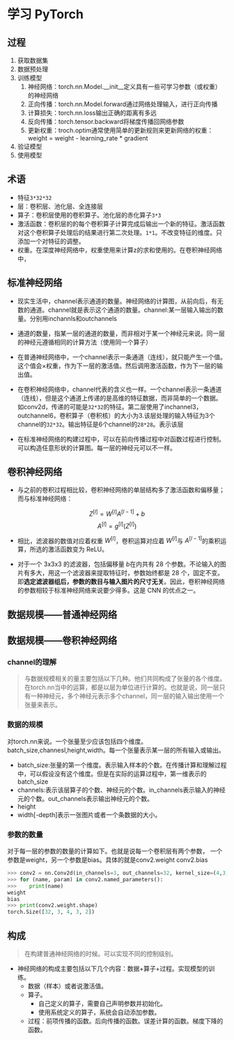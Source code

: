 # 学习 PyTorch


## 过程

1. 获取数据集
2. 数据预处理
3. 训练模型
   1. 神经网络：torch.nn.Model.__init__定义具有一些可学习参数（或权重）的神经网络
   2. 正向传播：torch.nn.Model.forward通过网络处理输入，进行正向传播
   3. 计算损失：torch.nn.loss输出正确的距离有多远
   4. 反向传播：torch.tensor.backward将梯度传播回网络参数
   5. 更新权重：troch.optim通常使用简单的更新规则来更新网络的权重：weight = weight - learning_rate * gradient
4. 验证模型
5. 使用模型


## 术语

* 特征`3*32*32`
* 层：卷积层、池化层、全连接层
* 算子：卷积层使用的卷积算子。池化层的赤化算子`3*3`
* 激活函数：卷积层的的每个卷积算子计算完成后输出一个新的特征。激活函数对这个卷积算子处理后的结果进行第二次处理。`1*1`。不改变特征的维度。只添加一个对特征的调整。
* 权重。在深度神经网络中，权重使用来计算z的求和使用的。在卷积神经网络中，



## 标准神经网络

* 现实生活中，channel表示通道的数量。神经网络的计算图，从前向后，有无数的通道。channel就是表示这个通道的数量。channel:某一层输入输出的数量。分别用inchannls和outchannels
* 通道的数量，指某一层的通道的数量，而非相对于某一个神经元来说。同一层的神经元遵循相同的计算方法（使用同一个算子）
* 在普通神经网络中，一个channel表示一条通道（连线），就只能产生一个值。这个值会×权重，作为下一层的激活值。然后调用激活函数，作为下一层的输出值。
* 在卷积神经网络中，channel代表的含义也一样。一个channel表示一条通道（连线），但是这个通道上传递的是高维的特征数据，而非简单的一个数据。如conv2d，传递的可能是`32*32`的特征。第二层使用了inchannel3，outchannel6，卷积算子（卷积核）的大小为3.该层处理的输入特征为3个channel的`32*32`。输出特征是6个channel的`28*28`。表示该层

* 在标准神经网络的构建过程中，可以在前向传播过程中对函数过程进行控制。可以构造任意形状的计算图。每一层的神经元可以不一样。
## 卷积神经网络


* 与之前的卷积过程相比较，卷积神经网络的单层结构多了激活函数和偏移量；而与标准神经网络：

$$Z^{[l]} = W^{[l]}A^{[l-1]}+b$$
$$A^{[l]} = g^{[l]}(Z^{[l]})$$

* 相比，滤波器的数值对应着权重 $W^{[l]}$，卷积运算对应着 $W^{[l]}$与 $A^{[l-1]}$的乘积运算，所选的激活函数变为 ReLU。

* 对于一个 3x3x3 的滤波器，包括偏移量 $b$在内共有 28 个参数。不论输入的图片有多大，用这一个滤波器来提取特征时，参数始终都是 28 个，固定不变。即**选定滤波器组后，参数的数目与输入图片的尺寸无关**。因此，卷积神经网络的参数相较于标准神经网络来说要少得多。这是 CNN 的优点之一。

## 数据规模——普通神经网络

## 数据规模——卷积神经网络

### channel的理解
> 与数据规模相关的量主要包括以下几种。他们共同构成了张量的各个维度。在torch.nn当中的运算，都是以层为单位进行计算的。也就是说，同一层只有一种神经元，多个神经元表示多个channel，同一层的输入输出使用一个张量来表示。

### 数据的规模
对torch.nn来说。一个张量至少应该包括四个维度。batch_size,channesl,height,width。每一个张量表示某一层的所有输入或输出。


* batch_size:张量的第一个维度。表示输入样本的个数。在传播计算和理解过程中，可以假设没有这个维度。但是在实际的运算过程中，第一维表示的batch_size
* channels:表示该层算子的个数、神经元的个数。in_channels表示输入的神经元的个数。out_channels表示输出神经元的个数。
* height
* width[-depth]表示一张图片或者一个条数据的大小。


### 参数的数量
对于每一层的参数的数量的计算如下。也就是说每一个卷积层有两个参数， 一个参数是weight，另一个参数是bias。具体的就是conv2.weight   conv2.bias

```py
>>> conv2 = nn.Conv2d(in_channels=3, out_channels=32, kernel_size=(4,3,2))
>>> for (name, param) in conv2.named_parameters():
>>>    print(name)
weight
bias
>>> print(conv2.weight.shape)
torch.Size([32, 3, 4, 3, 2])
```


## 构成

> 在构建普通神经网络的时候。可以实现不同的控制级别。

* 神经网络的构成主要包括以下几个内容：数据+算子+过程。实现模型的训练。
  * 数据（样本）或者说激活值。
  * 算子。
    * 自己定义的算子，需要自己声明参数并初始化。
    * 使用系统定义的算子，系统会自动添加参数。
  * 过程：前项传播的函数。后向传播的函数。误差计算的函数。梯度下降的函数。